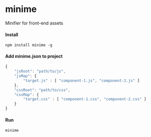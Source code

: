 # minime
Minifier for front-end assets

#### Install
```shell
npm install minime -g
```

#### Add minime.json to project
```javascript
{
    "jsRoot": "path/to/js",
    "jsMap": {
        "target.js" : [ "component-1.js", "component-2.js" ]
    },
    "cssRoot": "path/to/css",
    "cssMap": {
        "target.css" : [ "component-1.css", "component-2.css" ]
    }
}
```

#### Run 
```shell
minime
```
